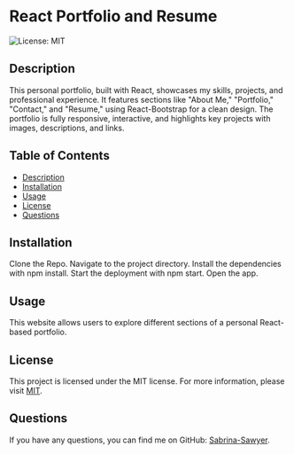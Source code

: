 # React Portfolio and Resume

![License: MIT](https://img.shields.io/badge/License-MIT-yellow.svg)

## Description
This personal portfolio, built with React, showcases my skills, projects, and professional experience. It features sections like "About Me," "Portfolio," "Contact," and "Resume," using React-Bootstrap for a clean design. The portfolio is fully responsive, interactive, and highlights key projects with images, descriptions, and links.

## Table of Contents
- [Description](#description)
- [Installation](#installation)
- [Usage](#usage)
- [License](#license)
- [Questions](#questions)

## Installation
Clone the Repo. Navigate to the project directory. Install the dependencies with npm install. Start the deployment with npm start. Open the app.

## Usage
This website allows users to explore different sections of a personal React-based portfolio.

## License
This project is licensed under the MIT license. For more information, please visit [MIT](https://opensource.org/licenses/MIT).


## Questions
If you have any questions, you can find me on GitHub: [Sabrina-Sawyer](https://github.com/Sabrina-Sawyer/react-portfolio-resume).
